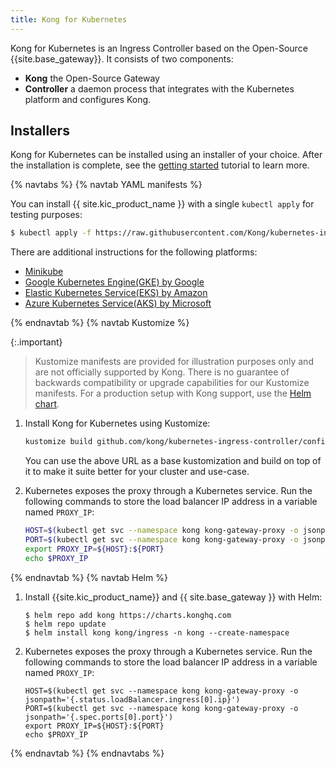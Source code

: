 ```yaml
---
title: Kong for Kubernetes
---
```


Kong for Kubernetes is an Ingress Controller based on the
Open-Source {{site.base_gateway}}. It consists of two components:

- **Kong** the Open-Source Gateway
- **Controller** a daemon process that integrates with the Kubernetes platform and configures Kong.

## Installers

Kong for Kubernetes can be installed using an installer of
your choice. After the installation is complete, see the [getting started](/kubernetes-ingress-controller/{{page.kong_version}}/guides/getting-started) tutorial to learn more.

{% navtabs %}
{% navtab YAML manifests %}


You can install {{ site.kic_product_name }} with a single `kubectl apply` for testing purposes:

```bash
$ kubectl apply -f https://raw.githubusercontent.com/Kong/kubernetes-ingress-controller/v{{ page.release }}/deploy/single/all-in-one-dbless.yaml
```

There are additional instructions for the following platforms:

- [Minikube](/kubernetes-ingress-controller/{{page.kong_version}}/deployment/minikube/)
- [Google Kubernetes Engine(GKE) by Google](/kubernetes-ingress-controller/{{page.kong_version}}/deployment/gke/)
- [Elastic Kubernetes Service(EKS) by Amazon](/kubernetes-ingress-controller/{{page.kong_version}}/deployment/eks/)
- [Azure Kubernetes Service(AKS) by Microsoft](/kubernetes-ingress-controller/{{page.kong_version}}/deployment/aks/)

{% endnavtab %}
{% navtab Kustomize %}

{:.important}
> Kustomize manifests are provided for illustration purposes only and are not officially supported by Kong.
There is no guarantee of backwards compatibility or upgrade capabilities for our Kustomize manifests.
For a production setup with Kong support, use the [Helm chart](https://github.com/kong/charts).

1. Install Kong for Kubernetes using Kustomize:

    ```bash
    kustomize build github.com/kong/kubernetes-ingress-controller/config/base
    ```
    You can use the above URL as a base kustomization and build on top of it
    to make it suite better for your cluster and use-case.
1. Kubernetes exposes the proxy through a Kubernetes service. Run the following commands to store the load balancer IP address in a variable named `PROXY_IP`:

    ```bash
    HOST=$(kubectl get svc --namespace kong kong-gateway-proxy -o jsonpath='{.status.loadBalancer.ingress[0].ip}')
    PORT=$(kubectl get svc --namespace kong kong-gateway-proxy -o jsonpath='{.spec.ports[0].port}')
    export PROXY_IP=${HOST}:${PORT}
    echo $PROXY_IP  
    ```
{% endnavtab %}
{% navtab Helm %}

1. Install {{site.kic_product_name}} and {{ site.base_gateway }} with Helm:

    ```
    $ helm repo add kong https://charts.konghq.com
    $ helm repo update
    $ helm install kong kong/ingress -n kong --create-namespace
    ```
1. Kubernetes exposes the proxy through a Kubernetes service. Run the following commands to store the load balancer IP address in a variable named `PROXY_IP`:

    ```
    HOST=$(kubectl get svc --namespace kong kong-gateway-proxy -o jsonpath='{.status.loadBalancer.ingress[0].ip}')
    PORT=$(kubectl get svc --namespace kong kong-gateway-proxy -o jsonpath='{.spec.ports[0].port}')
    export PROXY_IP=${HOST}:${PORT}
    echo $PROXY_IP   
    ```
{% endnavtab %}
{% endnavtabs %}
